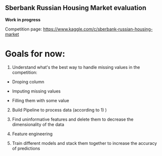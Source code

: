 ## Sberbank Russian Housing Market evaluation

**Work in progress**

Competition page: https://www.kaggle.com/c/sberbank-russian-housing-market

# Goals for now:

1) Understand what's the best way to handle missing values in the competition:

* Droping column

* Imputing missing values 

* Filling them with some value

2) Build Pipeline to process data (according to 1) )

3) Find uninformative features and delete them to decrease the dimensionality of the data

4) Feature engineering

4) Train different models and stack them together to increase the accuracy of predictions